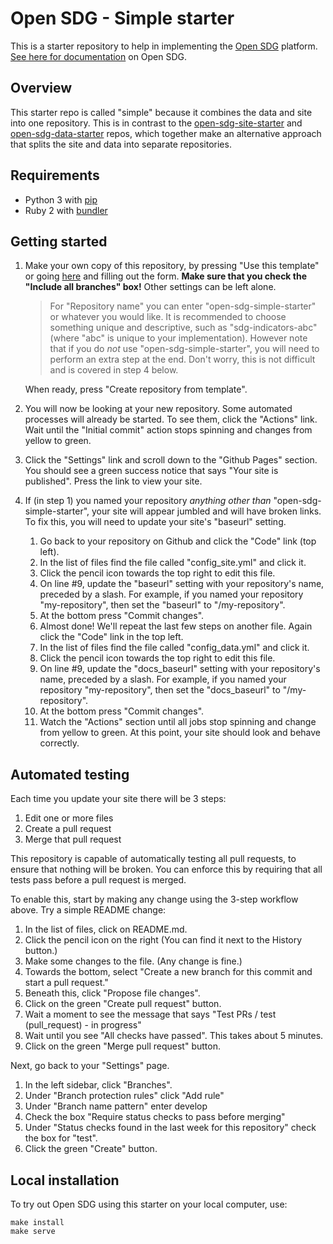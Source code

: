 # Open SDG - Simple starter

This is a starter repository to help in implementing the [Open SDG](https://open-sdg.org) platform. [See here for documentation](https://open-sdg.readthedocs.io) on Open SDG.

## Overview

This starter repo is called "simple" because it combines the data and site into one repository. This is in contrast to the [open-sdg-site-starter](https://github.com/open-sdg/open-sdg-site-starter) and [open-sdg-data-starter](https://github.com/open-sdg/open-sdg-data-starter) repos, which together make an alternative approach that splits the site and data into separate repositories.

## Requirements

* Python 3 with [pip](https://pypi.org/project/pip/)
* Ruby 2 with [bundler](https://bundler.io/)


## Getting started

1. Make your own copy of this repository, by pressing "Use this template" or going [here](https://github.com/open-sdg/open-sdg-simple-starter/generate) and filling out the form. **Make sure that you check the "Include all branches" box!** Other settings can be left alone.

   > For "Repository name" you can enter "open-sdg-simple-starter" or whatever you would like. It is recommended to choose something unique and descriptive, such as "sdg-indicators-abc" (where "abc" is unique to your implementation). However note that if you do *not* use "open-sdg-simple-starter", you will need to perform an extra step at the end. Don't worry, this is not difficult and is covered in step 4 below.

    When ready, press "Create repository from template".

2. You will now be looking at your new repository. Some automated processes will already be started. To see them, click the "Actions" link. Wait until the "Initial commit" action stops spinning and changes from yellow to green.
3. Click the "Settings" link and scroll down to the "Github Pages" section. You should see a green success notice that says "Your site is published". Press the link to view your site.
4. If (in step 1) you named your repository *anything other than* "open-sdg-simple-starter", your site will appear jumbled and will have broken links. To fix this, you will need to update your site's "baseurl" setting.
    1. Go back to your repository on Github and click the "Code" link (top left).
    2. In the list of files find the file called "config_site.yml" and click it.
    3. Click the pencil icon towards the top right to edit this file.
    4. On line #9, update the "baseurl" setting with your repository's name, preceded by a slash. For example, if you named your repository "my-repository", then set the "baseurl" to "/my-repository".
    5. At the bottom press "Commit changes".
    6. Almost done! We'll repeat the last few steps on another file. Again click the "Code" link in the top left.
    7. In the list of files find the file called "config_data.yml" and click it.
    8. Click the pencil icon towards the top right to edit this file.
    9. On line #9, update the "docs_baseurl" setting with your repository's name, preceded by a slash. For example, if you named your repository "my-repository", then set the "docs_baseurl" to "/my-repository".
    10. At the bottom press "Commit changes".
    11. Watch the "Actions" section until all jobs stop spinning and change from yellow to green. At this point, your site should look and behave correctly.

## Automated testing

Each time you update your site there will be 3 steps:

1. Edit one or more files
2. Create a pull request
3. Merge that pull request

This repository is capable of automatically testing all pull requests, to ensure that nothing will be broken. You can enforce this by requiring that all tests pass before a pull request is merged.

To enable this, start by making any change using the 3-step workflow above. Try a simple README change:

1. In the list of files, click on README.md.
2. Click the pencil icon on the right (You can find it next to the History button.)
3. Make some changes to the file. (Any change is fine.)
4. Towards the bottom, select "Create a new branch for this commit and start a pull request."
5. Beneath this, click "Propose file changes".
6. Click on the green "Create pull request" button.
7. Wait a moment to see the message that says "Test PRs / test (pull_request) - in progress"
8. Wait until you see "All checks have passed". This takes about 5 minutes.
9. Click on the green "Merge pull request" button.

Next, go back to your "Settings" page.

1. In the left sidebar, click "Branches".
2. Under "Branch protection rules" click "Add rule"
3. Under "Branch name pattern" enter develop
4. Check the box "Require status checks to pass before merging"
5. Under "Status checks found in the last week for this repository" check the box for "test".
6. Click the green "Create" button.

## Local installation

To try out Open SDG using this starter on your local computer, use:

```
make install
make serve
```

